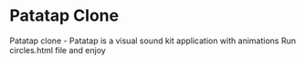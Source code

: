 # Patatap Clone
Patatap clone - Patatap is a visual sound kit application with animations
Run circles.html file and enjoy
